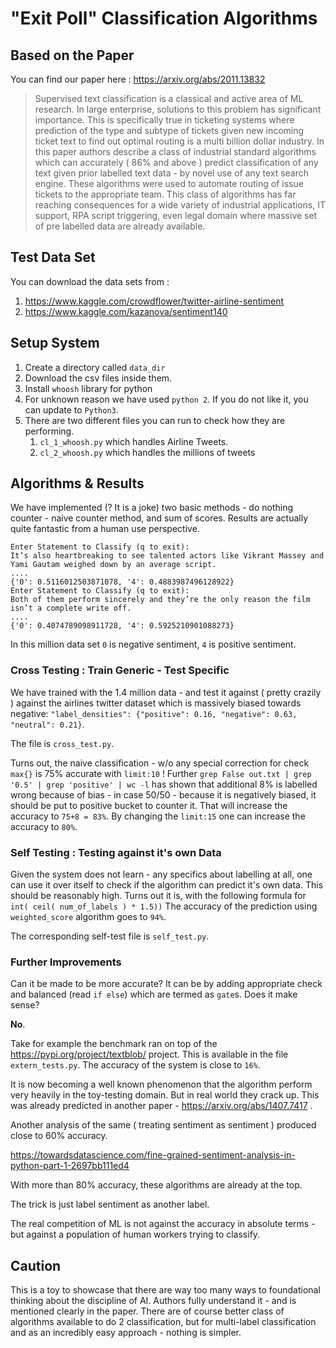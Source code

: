 # "Exit Poll" Classification Algorithms



## Based on the Paper 

You can find our paper here : https://arxiv.org/abs/2011.13832

>Supervised text classification is a classical and active area of ML research. In large enterprise, solutions to this problem has significant importance. This is specifically true in ticketing systems where prediction of the type and subtype of tickets given new incoming ticket text to find out optimal routing is a multi billion dollar industry. 
>In this paper authors describe a class of industrial standard algorithms which can accurately ( 86\% and above ) predict classification of any text given prior labelled text data - by novel use of any text search engine. 
>These algorithms were used to automate routing of issue tickets to the appropriate team. This class of algorithms has far reaching consequences for a wide variety of industrial applications, IT support, RPA script triggering, even legal domain where massive set of pre labelled data are already available.





## Test Data Set 

You can download the data sets from :

1. https://www.kaggle.com/crowdflower/twitter-airline-sentiment 
2. https://www.kaggle.com/kazanova/sentiment140



## Setup System 

1. Create a directory called `data_dir`
2. Download the csv files inside them.
3. Install `whoosh` library for python
4. For unknown reason we have used `python 2`.  If you do not like it, you can update to `Python3`.
5. There are two different files you can run to check how they are performing.
   1. `cl_1_whoosh.py` which handles Airline Tweets.
   2. `cl_2_whoosh.py` which handles the millions of tweets



## Algorithms & Results

We have implemented (? It is a joke) two basic methods - do nothing counter - naive counter method, and sum of scores. Results are actually quite fantastic from a human use perspective.

```
Enter Statement to Classify (q to exit):
It’s also heartbreaking to see talented actors like Vikrant Massey and Yami Gautam weighed down by an average script.
....
{'0': 0.5116012503871078, '4': 0.4883987496128922}
Enter Statement to Classify (q to exit):
Both of them perform sincerely and they’re the only reason the film isn’t a complete write off.
....
{'0': 0.4074789098911728, '4': 0.5925210901088273}
```

 In this million data set `0` is negative sentiment, `4` is positive sentiment. 

### Cross Testing : Train Generic - Test Specific 

We have trained with the 1.4 million data - and test it against ( pretty crazily ) against the airlines twitter dataset which is massively biased towards negative: `"label_densities": {"positive": 0.16, "negative": 0.63, "neutral": 0.21}`.

The file is `cross_test.py`.

Turns out, the naive classification - w/o any special correction for check `max{}` is 75% accurate with `limit:10` ! 
Further   `grep False out.txt | grep '0.5' | grep 'positive' | wc -l`  has shown that additional 8% is labelled wrong because of bias - in case 50/50 - because it is negatively biased, it should be put to positive bucket to counter it.  That will increase the accuracy to `75+8 = 83%`.
By changing the `limit:15` one can increase the accuracy to `80%`.

### Self Testing : Testing against it's own Data 

Given the system does not learn - any specifics about labelling at all, one can use it over itself to check 
if the algorithm can predict it's own data. This should be reasonably high.
Turns out it is, with the following formula for `int( ceil( num_of_labels ) * 1.5))` 
The accuracy of the prediction using `weighted_score` algorithm goes to `94%`.

The corresponding self-test file is `self_test.py`.


### Further Improvements 

Can it be made to be more accurate? It can be by adding appropriate check and balanced (read `if else`) which are termed as `gate`s. Does it make sense? 

**No**.

Take for example the benchmark ran on top of the https://pypi.org/project/textblob/ project.
This is available in the file `extern_tests.py`. The accuracy of the system is close to `16%`. 

 It is now becoming a well known phenomenon that the algorithm perform very heavily in the toy-testing domain. But in real world they crack up. This was already predicted in another paper - https://arxiv.org/abs/1407.7417  .

Another analysis of the same ( treating sentiment as sentiment ) produced close to 60% accuracy. 

https://towardsdatascience.com/fine-grained-sentiment-analysis-in-python-part-1-2697bb111ed4

With more than 80% accuracy, these algorithms are already at the top. 

The trick is just label sentiment as another label. 

The real competition of ML is not against the accuracy in absolute terms - but against a population of human workers trying to classify. 

## Caution

This is a toy to showcase that there are way too many ways to foundational thinking about the discipline of AI. 
Authors fully understand it - and is mentioned clearly in the paper. There are of course better class of algorithms available to do 2 classification, 
but for multi-label classification and as an incredibly easy approach - nothing is simpler.

